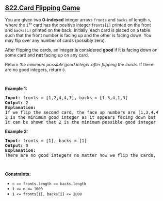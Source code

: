 ## [822.Card Flipping Game](https://leetcode.com/problems/card-flipping-game/)
<p>You are given two <strong>0-indexed</strong> integer arrays <code>fronts</code> and <code>backs</code> of length <code>n</code>, where the <code>i<sup>th</sup></code> card has the positive integer <code>fronts[i]</code> printed on the front and <code>backs[i]</code> printed on the back. Initially, each card is placed on a table such that the front number is facing up and the other is facing down. You may flip over any number of cards (possibly zero).</p>

<p>After flipping the cards, an integer is considered <strong>good</strong> if it is facing down on some card and <strong>not</strong> facing up on any card.</p>

<p>Return <em>the minimum possible good integer after flipping the cards</em>. If there are no good integers, return <code>0</code>.</p>

<p>&nbsp;</p>
<p><strong class="example">Example 1:</strong></p>

<pre>
<strong>Input:</strong> fronts = [1,2,4,4,7], backs = [1,3,4,1,3]
<strong>Output:</strong> 2
<strong>Explanation:</strong>
If we flip the second card, the face up numbers are [1,3,4,4,7] and the face down are [1,2,4,1,3].
2 is the minimum good integer as it appears facing down but not facing up.
It can be shown that 2 is the minimum possible good integer obtainable after flipping some cards.
</pre>

<p><strong class="example">Example 2:</strong></p>

<pre>
<strong>Input:</strong> fronts = [1], backs = [1]
<strong>Output:</strong> 0
<strong>Explanation:</strong>
There are no good integers no matter how we flip the cards, so we return 0.
</pre>

<p>&nbsp;</p>
<p><strong>Constraints:</strong></p>

<ul>
	<li><code>n == fronts.length == backs.length</code></li>
	<li><code>1 &lt;= n &lt;= 1000</code></li>
	<li><code>1 &lt;= fronts[i], backs[i] &lt;= 2000</code></li>
</ul>
